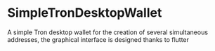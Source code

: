 # SimpleTronDesktopWallet

A simple Tron desktop wallet for the creation of several simultaneous addresses, the graphical interface is designed thanks to flutter
